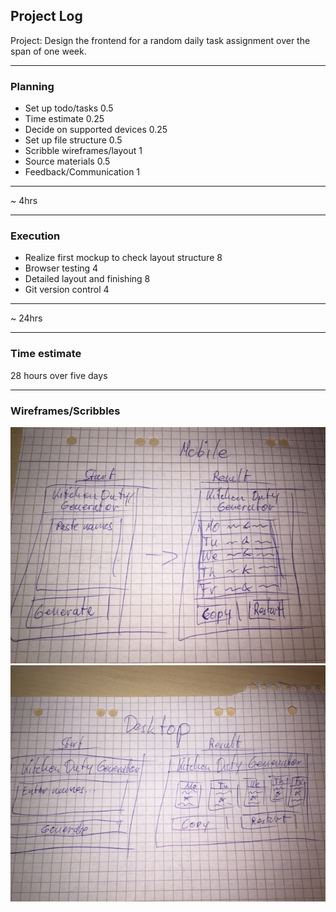 ## Project Log

Project: Design the frontend for a random daily task assignment over the span of one week.

---

### Planning
- Set up todo/tasks 0.5
- Time estimate 0.25
- Decide on supported devices 0.25
- Set up file structure 0.5
- Scribble wireframes/layout 1
- Source materials 0.5
- Feedback/Communication 1
---
~ 4hrs

---

### Execution
- Realize first mockup to check layout structure 8
- Browser testing 4
- Detailed layout and finishing 8
- Git version control 4
---
~ 24hrs

---

### Time estimate
28 hours over five days

---

### Wireframes/Scribbles
<img src="IMG_4604.JPG">
<img src="IMG_4605.JPG">

